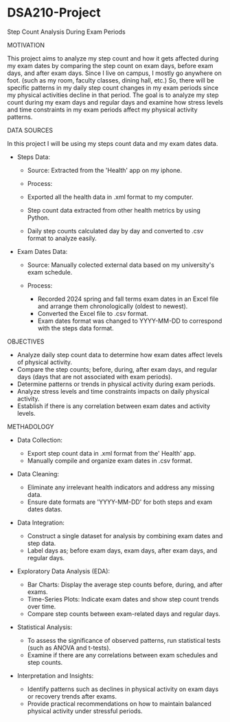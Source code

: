 # DSA210-Project
Step Count Analysis During Exam Periods

MOTIVATION

This project aims to analyze my step count and how it gets affected during my exam dates by comparing the step count on exam days, before exam days, and after exam days. 
Since I live on campus, I mostly go anywhere on foot. (such as my room, faculty classes, dining hall, etc.) So, there will be specific patterns in my daily step count changes in my exam periods since my physical activities decline in that period. The goal is to analyze my step count during my exam days and regular days and examine how stress levels and time constraints in my exam periods affect my physical activity patterns.


DATA SOURCES

In this project I will be using my steps count data and my exam dates data.

- Steps Data:
  
  * Source: Extracted from the 'Health' app on my iphone.
 
  *  Process:
    * Exported all the health data in .xml format to my computer.
    * Step count data extracted from other health metrics by using Python.
    * Daily step counts calculated day by day and converted to .csv format to analyze easily.
 
- Exam Dates Data:

  * Source: Manually colected external data based on my university's exam schedule.
 
  * Process:
    * Recorded 2024 spring and fall terms exam dates in an Excel file and arrange them chronologically (oldest to newest). 
    * Converted the Excel file to .csv format.
    * Exam dates format was changed to YYYY-MM-DD to correspond with the steps data format.


OBJECTIVES

- Analyze daily step count data to determine how exam dates affect levels of physical activity.
- Compare the step counts; before, during, after exam days, and regular days (days that are not associated with exam periods).
- Determine patterns or trends in physical activity during exam periods.
- Analyze stress levels and time constraints impacts on daily physical activity.
- Establish if there is any correlation between exam dates and activity levels.


METHADOLOGY

- Data Collection:
  
  * Export step count data in .xml format from the' Health' app.
  * Manually compile and organize exam dates in .csv format.

- Data Cleaning:
  
  * Eliminate any irrelevant health indicators and address any missing data.
  * Ensure date formats are 'YYYY-MM-DD' for both steps and exam dates datas.
 
- Data Integration:
  
  * Construct a single dataset for analysis by combining exam dates and step data.
  * Label days as; before exam days, exam days, after exam days, and regular days.
 
- Exploratory Data Analysis (EDA):
  
  * Bar Charts: Display the average step counts before, during, and after exams.
  * Time-Series Plots:  Indicate exam dates and show step count trends over time.
  * Compare step counts between exam-related days and regular days.
 
- Statistical Analysis:
  
  * To assess the significance of observed patterns, run statistical tests (such as ANOVA and t-tests).
  * Examine if there are any correlations between exam schedules and step counts.
 
- Interpretation and Insights:
  
  * Identify patterns such as declines in physical activity on exam days or recovery trends after exams.
  * Provide practical recommendations on how to maintain balanced physical activity under stressful periods.
    

